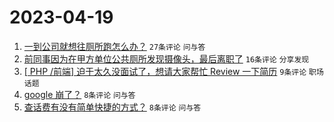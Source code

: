 # 2023-04-19

1. [一到公司就想往厕所跑怎么办？](https://www.v2ex.com/t/933623) `27条评论` `问与答`
1. [前同事因为在甲方单位公共厕所发现摄像头，最后离职了](https://www.v2ex.com/t/933631) `16条评论` `分享发现`
1. [[ PHP /前端] 迫于太久没面试了，想请大家帮忙 Review 一下简历](https://www.v2ex.com/t/933619) `9条评论` `职场话题`
1. [google 崩了？](https://www.v2ex.com/t/933636) `8条评论` `问与答`
1. [查话费有没有简单快捷的方式？](https://www.v2ex.com/t/933625) `8条评论` `问与答`
